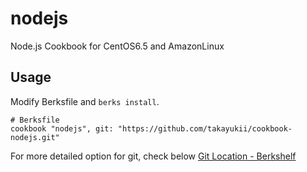 # nodejs

Node.js Cookbook for CentOS6.5 and AmazonLinux

## Usage

Modify Berksfile and `berks install`.

```
# Berksfile
cookbook "nodejs", git: "https://github.com/takayukii/cookbook-nodejs.git"
```

For more detailed option for git, check below
[Git Location - Berkshelf](http://berkshelf.com/#git-location)
